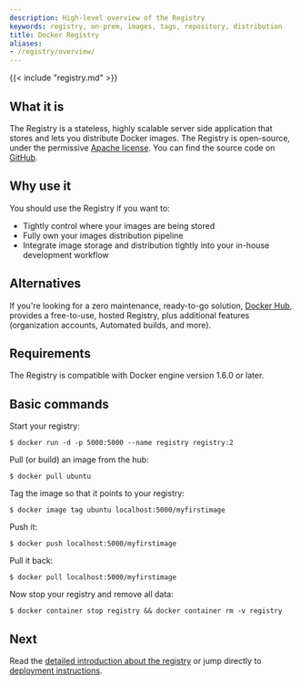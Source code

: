 ```yaml
---
description: High-level overview of the Registry
keywords: registry, on-prem, images, tags, repository, distribution
title: Docker Registry
aliases:
- /registry/overview/
---
```


{{< include "registry.md" >}}

## What it is

The Registry is a stateless, highly scalable server side application that stores
and lets you distribute Docker images. The Registry is open-source, under the
permissive [Apache license](https://en.wikipedia.org/wiki/Apache_License).
You can find the source code on
[GitHub](https://github.com/distribution/distribution).

## Why use it

You should use the Registry if you want to:

 * Tightly control where your images are being stored
 * Fully own your images distribution pipeline
 * Integrate image storage and distribution tightly into your in-house development workflow

## Alternatives

If you're looking for a zero maintenance, ready-to-go solution, [Docker Hub](https://hub.docker.com), provides a free-to-use, hosted Registry, plus additional features (organization accounts,
Automated builds, and more).

## Requirements

The Registry is compatible with Docker engine version 1.6.0 or later.

## Basic commands

Start your registry:

```console
$ docker run -d -p 5000:5000 --name registry registry:2
```

Pull (or build) an image from the hub:
    
```console
$ docker pull ubuntu
```

Tag the image so that it points to your registry:

```console
$ docker image tag ubuntu localhost:5000/myfirstimage
```

Push it:

```console
$ docker push localhost:5000/myfirstimage
```

Pull it back:

```console
$ docker pull localhost:5000/myfirstimage
```

Now stop your registry and remove all data:

```console
$ docker container stop registry && docker container rm -v registry
 ```

## Next

Read the [detailed introduction about the registry](introduction.md) or jump directly to [deployment instructions](deploying.md).